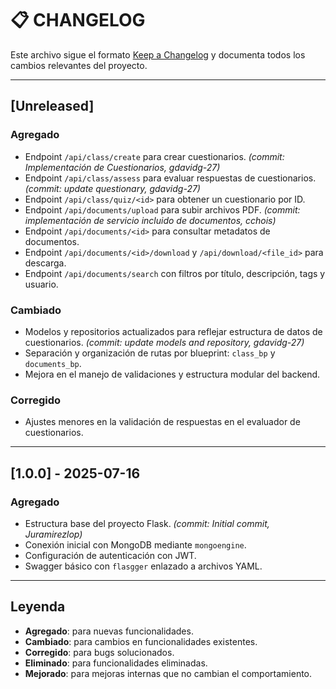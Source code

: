 # 📋 CHANGELOG

Este archivo sigue el formato [Keep a Changelog](https://keepachangelog.com/es-ES/1.0.0/) y documenta todos los cambios relevantes del proyecto.

---

## \[Unreleased]

### Agregado

* Endpoint `/api/class/create` para crear cuestionarios. *(commit: Implementación de Cuestionarios, gdavidg-27)*
* Endpoint `/api/class/assess` para evaluar respuestas de cuestionarios. *(commit: update questionary, gdavidg-27)*
* Endpoint `/api/class/quiz/<id>` para obtener un cuestionario por ID.
* Endpoint `/api/documents/upload` para subir archivos PDF. *(commit: implementación de servicio incluido de documentos, cchois)*
* Endpoint `/api/documents/<id>` para consultar metadatos de documentos.
* Endpoint `/api/documents/<id>/download` y `/api/download/<file_id>` para descarga.
* Endpoint `/api/documents/search` con filtros por título, descripción, tags y usuario.

### Cambiado

* Modelos y repositorios actualizados para reflejar estructura de datos de cuestionarios. *(commit: update models and repository, gdavidg-27)*
* Separación y organización de rutas por blueprint: `class_bp` y `documents_bp`.
* Mejora en el manejo de validaciones y estructura modular del backend.

### Corregido

* Ajustes menores en la validación de respuestas en el evaluador de cuestionarios.

---

## \[1.0.0] - 2025-07-16

### Agregado

* Estructura base del proyecto Flask. *(commit: Initial commit, Juramirezlop)*
* Conexión inicial con MongoDB mediante `mongoengine`.
* Configuración de autenticación con JWT.
* Swagger básico con `flasgger` enlazado a archivos YAML.

---

## Leyenda

* **Agregado**: para nuevas funcionalidades.
* **Cambiado**: para cambios en funcionalidades existentes.
* **Corregido**: para bugs solucionados.
* **Eliminado**: para funcionalidades eliminadas.
* **Mejorado**: para mejoras internas que no cambian el comportamiento.